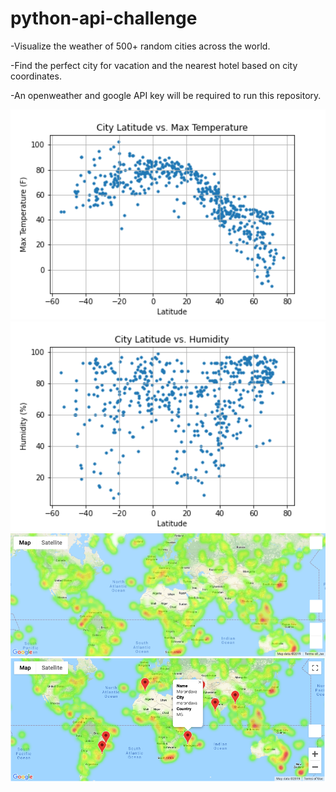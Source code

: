 # python-api-challenge

-Visualize the weather of 500+ random cities across the world.

-Find the perfect city for vacation and the nearest hotel based on city coordinates.

-An openweather and google API key will be required to run this repository.

<img src="WeatherPy/Latitude_MaxTemp.PNG" width="600">

<img src="WeatherPy/Latitude_Humidity.PNG" width="600">

<img src="WeatherPy/heatmap.PNG" width="600">

<img src="WeatherPy/hotel_map.PNG" width="600">

